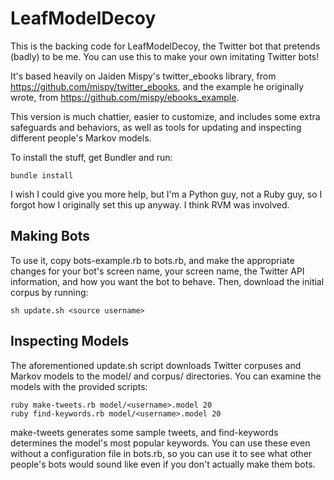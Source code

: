 LeafModelDecoy
==============
This is the backing code for LeafModelDecoy, the Twitter bot that
pretends (badly) to be me. You can use this to make your own imitating
Twitter bots!

It's based heavily on Jaiden Mispy's twitter_ebooks library, from
https://github.com/mispy/twitter_ebooks, and the example he originally
wrote, from https://github.com/mispy/ebooks_example.

This version is much chattier, easier to customize, and includes
some extra safeguards and behaviors, as well as tools for updating and
inspecting different people's Markov models.

To install the stuff, get Bundler and run:

    bundle install

I wish I could give you more help, but I'm a Python guy, not a Ruby guy,
so I forgot how I originally set this up anyway. I think RVM was
involved.


Making Bots
-----------
To use it, copy bots-example.rb to bots.rb, and make the appropriate
changes for your bot's screen name, your screen name, the Twitter API
information, and how you want the bot to behave. Then, download the
initial corpus by running:

    sh update.sh <source username>


Inspecting Models
-----------------
The aforementioned update.sh script downloads Twitter corpuses and
Markov models to the model/ and corpus/ directories. You can examine
the models with the provided scripts:

    ruby make-tweets.rb model/<username>.model 20
    ruby find-keywords.rb model/<username>.model 20

make-tweets generates some sample tweets, and find-keywords determines
the model's most popular keywords. You can use these even without a
configuration file in bots.rb, so you can use it to see what other
people's bots would sound like even if you don't actually make them bots.
